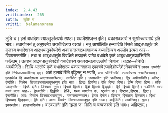 ```yaml
---
index:  2.4.43
vrittiindex:  265
sutra:  लुङि च
vritti:  balamanorama 
---
```


लुङि च। हनो वधादेशः स्याल्लुङीत्यर्थः स्पष्टः। वधादेशोऽदन्त इति। धकारादकारो न सुखोच्चारमार्थ इति भावः। तत्प्रयोजनं तु अनुपदमेव अवधीदित्यत्र वक्ष्यते। ननु आशीर्लिङि हन्यादिति स्थिते आद्र्धधातुके परे कृतस्य वधादेशस्य आद्र्धधातुकोपदेशे अकारान्तत्वाऽभावात्कथं वध्यादित्यत्र अल्लोप इत्यत आह-- विषयसप्तमीति। तथा च आद्र्धधातुके विवक्षिते तत्प्रवृत्तेः प्रागेव वधादेशे कृते आद्र्धधातुकप्रवृत्तिरिति फलितम्। ततश्च आद्र्धधातुकोपदेशे वधादेशस्य अकारान्तत्वादल्लोपो निर्बाधः। तदाह--तेनेति। अवधीदिति। सिचि अल्लोपे कृते वधादेशस्य धकारान्ततया एकाच्त्वेऽप्यादेशोपदेशेऽनेकाच्त्वेन `एकाच उपदेशे' इति निषेधाऽभावात्सिच् इट्। `अतो हलादे'रिति वृद्धिस्तु न भवति, `अचः परिस्मिन्नि' त्यल्लोपस्य स्थानिवत्त्वात्। एतदर्थमेव हि वधादेशस्य अदन्तत्वमाश्रितम्। स्वरितेत इति। उभयपदिन इति फलितम्। द्विष अप्रीताविति। अनिट्। द्वेष्टीति। पित्त्वेन ङित्त्वाऽभावाल्लघूपधगुण इति भावः। द्विष्टः द्विषन्ति। द्वेक्षि द्विष्ठः द्विष्ठ। द्वेष्मि द्विष्वः द्विष्मः। तङि उदाहरति-- द्विष्टे इति। ङित्त्वान्न गुणः। द्विषाते द्विषते। द्विक्षे द्विषाथे द्विड्ढ्वे। द्विषे द्विष्वहे द्विष्महे। षढोरिति षस्य कत्वं मत्वा आह-- द्वेक्ष्यतीति। द्विड्ढीति। हेर्धिः, षस्य जश्त्वेन डः, ष्टुत्वेन ढः। द्विष्टात्,द्विष्टम्, द्विष्ट। द्वेषाणीति। आटः पित्त्वेन ङित्त्वाऽभावाद्गुणः, षात्परत्वाण्णत्वम्। द्वेषाव द्वेषाम। द्विष्टाम् द्विषाताम् द्विषताम्। द्विक्ष्व द्विषाथाम् द्विड्ढ्वम्। द्वैषे इति। आटः पित्त्वेन ङित्त्वाऽभावाद्गुण इति भावः। अद्वेडिति। लङस्तिप्। गुणः। इकारलोपः। हल्ङ्यादिलोपः। `वाऽवसाने' इति `झलां ज' शिति च चत्र्वजश्त्वे इति भावः। अद्विष्टाम्।

